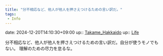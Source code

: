 ```yaml
---
title: "分不相応など、他人が他人を押さえつけるための言い訳だ。"
tags:
 - Info
---
```


date: 2024-12-20T14:10:30+09:00
up:: [Takame_Hakkaido](../Bar/Novel/Nacaria/Takame_Hakkaido.md)
up:: [Life](../Bar/Novel/Chaos/Life.md)

分不相応など、他人が他人を押さえつけるための言い訳だ。自分が使うモノでもない。
理解のための尽力を怠るな。